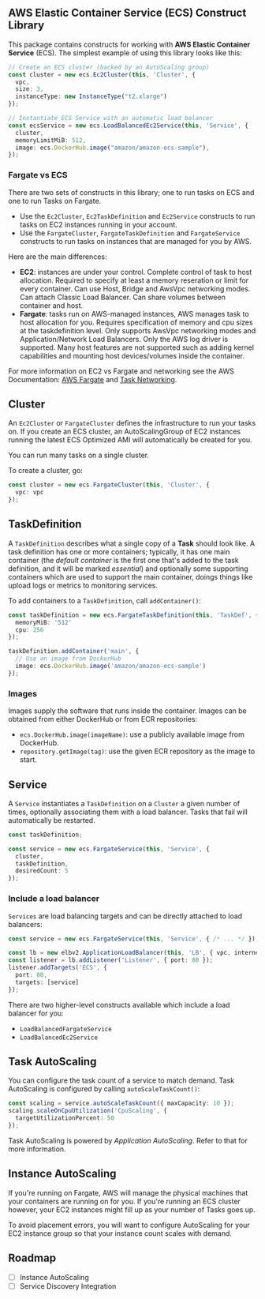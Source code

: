 ## AWS Elastic Container Service (ECS) Construct Library

This package contains constructs for working with **AWS Elastic Container
Service** (ECS). The simplest example of using this library looks like this:

```ts
// Create an ECS cluster (backed by an AutoScaling group)
const cluster = new ecs.Ec2Cluster(this, 'Cluster', {
  vpc,
  size: 3,
  instanceType: new InstanceType("t2.xlarge")
});

// Instantiate ECS Service with an automatic load balancer
const ecsService = new ecs.LoadBalancedEc2Service(this, 'Service', {
  cluster,
  memoryLimitMiB: 512,
  image: ecs.DockerHub.image("amazon/amazon-ecs-sample"),
});
```

### Fargate vs ECS

There are two sets of constructs in this library; one to run tasks on ECS and
one to run Tasks on Fargate.

- Use the `Ec2Cluster`, `Ec2TaskDefinition` and `Ec2Service` constructs to
  run tasks on EC2 instances running in your account.
- Use the `FargateCluster`, `FargateTaskDefinition` and `FargateService`
  constructs to run tasks on instances that are managed for you by AWS.

Here are the main differences:

- **EC2**: instances are under your control. Complete control of task to host
  allocation. Required to specify at least a memory reseration or limit for
  every container. Can use Host, Bridge and AwsVpc networking modes. Can attach
  Classic Load Balancer. Can share volumes between container and host.
- **Fargate**: tasks run on AWS-managed instances, AWS manages task to host
  allocation for you. Requires specification of memory and cpu sizes at the
  taskdefinition level. Only supports AwsVpc networking modes and
  Application/Network Load Balancers. Only the AWS log driver is supported.
  Many host features are not supported such as adding kernel capabilities
  and mounting host devices/volumes inside the container.

For more information on EC2 vs Fargate and networking see the AWS Documentation:
[AWS Fargate](https://docs.aws.amazon.com/AmazonECS/latest/developerguide/AWS_Fargate.html) and
[Task Networking](https://docs.aws.amazon.com/AmazonECS/latest/developerguide/task-networking.html).


## Cluster

An `Ec2Cluster` or `FargateCluster` defines the infrastructure to run your
tasks on. If you create an ECS cluster, an AutoScalingGroup of EC2 instances
running the latest ECS Optimized AMI will automatically be created for you.

You can run many tasks on a single cluster.

To create a cluster, go:

```ts
const cluster = new ecs.FargateCluster(this, 'Cluster', {
  vpc: vpc
});
```

## TaskDefinition

A `TaskDefinition` describes what a single copy of a **Task** should look like.
A task definition has one or more containers; typically, it has one
main container (the *default container* is the first one that's added
to the task definition, and it will be marked *essential*) and optionally
some supporting containers which are used to support the main container,
doings things like upload logs or metrics to monitoring services.

To add containers to a `TaskDefinition`, call `addContainer()`:

```ts
const taskDefinition = new ecs.FargateTaskDefinition(this, 'TaskDef', {
  memoryMiB: '512'
  cpu: 256
});

taskDefinition.addContainer('main', {
  // Use an image from DockerHub
  image: ecs.DockerHub.image('amazon/amazon-ecs-sample')
});
```

### Images

Images supply the software that runs inside the container. Images can be
obtained from either DockerHub or from ECR repositories:

* `ecs.DockerHub.image(imageName)`: use a publicly available image from
  DockerHub.
* `repository.getImage(tag)`: use the given ECR repository as the image
  to start.

## Service

A `Service` instantiates a `TaskDefinition` on a `Cluster` a given number of
times, optionally associating them with a load balancer. Tasks that fail will
automatically be restarted.

```ts
const taskDefinition;

const service = new ecs.FargateService(this, 'Service', {
  cluster,
  taskDefinition,
  desiredCount: 5
});
```

### Include a load balancer

`Services` are load balancing targets and can be directly attached to load
balancers:

```ts
const service = new ecs.FargateService(this, 'Service', { /* ... */ });

const lb = new elbv2.ApplicationLoadBalancer(this, 'LB', { vpc, internetFacing: true });
const listener = lb.addListener('Listener', { port: 80 });
listener.addTargets('ECS', {
  port: 80,
  targets: [service]
});
```

There are two higher-level constructs available which include a load balancer for you:

* `LoadBalancedFargateService`
* `LoadBalancedEc2Service`

## Task AutoScaling

You can configure the task count of a service to match demand. Task AutoScaling is
configured by calling `autoScaleTaskCount()`:

```ts
const scaling = service.autoScaleTaskCount({ maxCapacity: 10 });
scaling.scaleOnCpuUtilization('CpuScaling', {
  targetUtilizationPercent: 50
});
```

Task AutoScaling is powered by *Application AutoScaling*. Refer to that for
more information.

## Instance AutoScaling

If you're running on Fargate, AWS will manage the physical machines that your
containers are running on for you. If you're running an ECS cluster however,
your EC2 instances might fill up as your number of Tasks goes up.

To avoid placement errors, you will want to configure AutoScaling for your
EC2 instance group so that your instance count scales with demand.

## Roadmap

- [ ] Instance AutoScaling
- [ ] Service Discovery Integration
